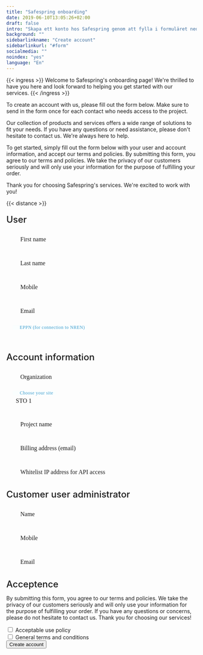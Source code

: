```yaml
---
title: "Safespring onboarding"
date: 2019-06-10T13:05:26+02:00
draft: false
intro: "Skapa ett konto hos Safespring genom att fylla i formuläret nedan. Skicka in formuläret en gång för varje kontakt som ska ha tillgång till projektet."
background: ""
sidebarlinkname: "Create account"
sidebarlinkurl: "#form"
socialmedia: ""
noindex: "yes"
language: "En"
---
```


<link rel="stylesheet" href="https://cdn.jsdelivr.net/npm/@material/checkbox/dist/mdc.checkbox.min.css">
<link rel="stylesheet" href="https://cdn.jsdelivr.net/npm/@material/form-field/dist/mdc.form-field.min.css">
<link rel="stylesheet" href="https://cdn.jsdelivr.net/npm/@material/button/dist/mdc.button.min.css">

{{< ingress >}}
Welcome to Safespring's onboarding page! We're thrilled to have you here and look forward to helping you get started with our services.
{{< /ingress >}}

To create an account with us, please fill out the form below. Make sure to send in the form once for each contact who needs access to the project.

Our collection of products and services offers a wide range of solutions to fit your needs. If you have any questions or need assistance, please don't hesitate to contact us. We're always here to help.

To get started, simply fill out the form below with your user and account information, and accept our terms and policies. By submitting this form, you agree to our terms and policies. We take the privacy of our customers seriously and will only use your information for the purpose of fulfilling your order.

Thank you for choosing Safespring's services. We're excited to work with you!

{{< distance >}}

<style>
        /* Formulärcontainer */
        form {
            width: min(100%, 500px);
        }

        /* Rubriker */
        h2 {
            font-size: 1.5rem;
            font-weight: 500;
            margin-top: 20px;
            margin-bottom: 10px;
        }

        /* Textfält och andra inputfält */
        .form-field {
            position: relative;
            margin-bottom: 15px;
        }

        .form-field label {
            position: absolute;
            top: 50%;
            transform: translateY(-50%);
            left: 25px;
            pointer-events: none;
            font-size: 16px;
            font-weight: 400;
            transition: all 0.2s ease-out;
            background-color: transparent;
            padding: 0 8px;
            margin: 0 -8px;
            font-family: 'Montserrat';
            color: var(--middle-blue-color);
        }


        .form-field input[type="text"],
        .form-field input[type="email"],
        .form-field input[type="tel"],
        .form-field select {
            width: 100%;
            padding: 10px;
            border: solid 0.5px var(--main-color);
            border-radius: 100px;
            box-sizing: border-box;
            font-size: 16px;
            color: var(--main-color);
            padding: 15px 25px;
            background-color: transparent;
            font-family: 'Montserrat';

        }

        .form-field input[type="text"]:focus,
        .form-field input[type="email"]:focus,
        .form-field input[type="tel"]:focus,
        .form-field select:focus {
            outline: none;
            box-shadow: none;        }

        .form-field input[type="text"]:valid ~ label,
        .form-field input[type="email"]:valid ~ label,
        .form-field input[type="tel"]:valid ~ label,
        .form-field select:valid ~ label {
            transform: translateY(-215%);
            color: #3C9BCD;
            font: 400 12px/12px 'Hind';
            letter-spacing: 0.5px;
            background-color: #fafefe;
        }


        .form-field input[type="text"]:focus ~ label,
        .form-field input[type="email"]:focus ~ label,
        .form-field input[type="tel"]:focus ~ label,
        .form-field select:focus ~ label {
            transform: translateY(-215%);
            color: #3C9BCD;
            font: 400 12px/12px 'Hind';
            letter-spacing: 0.5px;
            background-color: #fafefe;
        }

        select {
            appearance: none;
            -webkit-appearance: none;
            -moz-appearance: none;
        }

        .selection-icon {
            position: absolute;
            right: 11px;
            top: 9px;
            padding: 10px 9px 6px 9px;
            border-radius: 100px;
            background-color: var(--cloud-blue-color);
            color: var(--middle-blue-color);
            z-index: -2;
        }

        /* Checkboxar */
        .form-field label {
            display: block;
            margin-bottom: 10px;
        }

        .form-field input[type="checkbox"] {
            margin-right: 10px;
            transform: translateY(2px);
        }

        .form-field.has-content label {
            transform: translateY(-215%);
            color: #3C9BCD;
            font: 400 12px/12px 'Hind';
            letter-spacing: 0.5px;
            background-color: #fafefe;
        }

        .form-field.has-content.invalid label {
            transform: translateY(-215%);
            color: red;
            font: 400 12px/12px 'Hind';
            letter-spacing: 0.5px;
            background-color: #fafefe;
        }


</style>

<form id="up-form" name="form_9549u6488cf25775f4e62b6d09de546b45f5f" action="https://power.upsales.com/api/external/formSubmit" method="POST">
    <h2 id="form">User</h2>
    <p></p>
    <div class="column-two">
    <div class="form-field">
        <input type="text" id="name" name="Contact.firstname" required>
        <label for="name"><i class="fas fa-user"></i>&nbsp;&nbsp;&nbsp;First name</label>
    </div>
        <div class="form-field">
        <input type="text" id="name" name="Contact.lastname" required>
        <label for="name"><i class="fas fa-user"></i>&nbsp;&nbsp;&nbsp;Last name</label>
    </div>
    </div>
    <div class="form-field">
        <input type="tel" id="phone" name="Contact.cellPhone" required>
        <label for="phone"><i class="fas fa-mobile-screen-button"></i>&nbsp;&nbsp;&nbsp;Mobile</label>
    </div>
    <div class="form-field">
        <input maxlength="512" type="email" placeholder="" pattern="^[a-zA-Z0-9.!#$%&amp;’*+\/=?^_`{|}~-]+@[a-zA-Z0-9-]+(?:\.[a-zA-Z0-9-]+){1,}$" title="Please enter a valid email" id="up-email-input" autocomplete="off" name="Contact.email" required="required">
        <label for="email"><i class="fas fa-envelope"></i>&nbsp;&nbsp;&nbsp;Email</label>
    </div>
    <div class="form-field">
        <input type="text" id="eppn" name="Extra.1683706722052">
        <label for="eppn"><i class="fas fa-input-text"></i>&nbsp;&nbsp;&nbsp;EPPN (for connection to NREN)</label>
    </div>
    <h2>Account information</h2>
    <p></p>
        <div class="form-field">
        <input maxlength="512" type="text" placeholder="" id="up-client-name-input" name="Client.name" required="required">
        <label for="organization"><i class="fas fa-briefcase"></i>&nbsp;&nbsp;&nbsp;Organization</label>
    </div>
    <div class="form-field">
        <select id="site" name="Extra.1683706744635" required>
            <option value="STO 1">STO 1</option>
            <option value="STO 2">STO 2</option>
            <option value="STO 3 (NREN connection)">STO 3 (NREN connection)</option>
            <option value="STO 4 (NREN connection)">STO 4 (NREN connection)</option>
            <option value="OSL 1">OSL 1</option>
        </select>
        <label for="site"><i class="fas fa-cloud-check"></i>&nbsp;&nbsp;&nbsp;Choose your site</label><i class="fas fa-angle-down selection-icon"></i>
    </div>
    <div class="form-field">
        <input type="text" id="project" name="Extra.1683706799384" required>
        <label for="project"><i class="fas fa-input-text"></i>&nbsp;&nbsp;&nbsp;Project name</label>
    </div>
    <div class="form-field">
        <input type="email" id="billing" name="Extra.1683706812269" required>
        <label for="billing"><i class="fas fa-envelope-open-dollar"></i>&nbsp;&nbsp;&nbsp;Billing address (email)</label>
    </div>
    <div class="form-field">
        <input type="text" id="ip" name="Extra.1683706829902" required>
        <label for="ip"><i class="fas fa-input-numeric"></i>&nbsp;&nbsp;&nbsp;Whitelist IP address for API access</label>
    </div>
    <h2>Customer user administrator</h2>
    <p></p>
    <div class="form-field">
        <input type="text" id="gatekeeper-name" name="Extra.1683706848970" required>
        <label for="gatekeeper-name"><i class="fas fa-user-gear"></i>&nbsp;&nbsp;&nbsp;Name</label>
    </div>
    <div class="form-field">
        <input type="tel" id="gatekeeper-phone" name="Extra.1683706862870" required>
        <label for="gatekeeper-phone"><i class="fa-kit fa-solid-mobile-screen-button-gear"></i>&nbsp;&nbsp;&nbsp;Mobile</label>
    </div>
    <div class="form-field">
        <input type="email" id="gatekeeper-email" name="Extra.1683706879354" required>
        <label for="gatekeeper-email"><i class="fa-kit fa-solid-envelope-gear"></i>&nbsp;&nbsp;&nbsp;Email</label>
    </div>
    <h2>Acceptence</h2>
    <p>By submitting this form, you agree to our terms and policies. We take the privacy of our customers seriously and will only use your information for the purpose of fulfilling your order. If you have any questions or concerns, please do not hesitate to contact us. Thank you for choosing our services!</p>
    <div class="inputGroup">
            <input type="checkbox" name="accept-usage" id="accept-usage" required>
            <label for="accept-usage">
            Acceptable use policy
        </label>
    </div>
    <div class="inputGroup">
            <input type="checkbox" name="singleOptIn.qptjh8v9er" id="accept-terms" required>
           <label for="accept-terms"> General terms and conditions</label>
    </div>
    <!-- REQUIRED FIELDS -->
    <input type="hidden" name="formCid" value="9549">
    <input type="hidden" name="formId" value="9549u6488cf25775f4e62b6d09de546b45f5f">
    <input type="hidden" name="isFrame" value="false">
    <input type="text" value="" name="validation" style="display: none;">
    <!-- END OF REQUIRED FIELDS -->
    <button class="button pt-1 pb-1 mt-2 submit-button" type="submit">Create account</button>
</form>
<script type="text/javascript">
            $(document).ready(function() {
                $('#checkBtn').click(function() {
                    checked = $("input[type=checkbox]:checked").length;
                    if (!checked) {
                        alert("Choose one or more services to access");
                        return false;
                    }
                });
            });
        </script>
<script>
    document.addEventListener('DOMContentLoaded', function() {
    var formFields = document.querySelectorAll('.form-field input, .form-field select');

    formFields.forEach(function(formField) {
        formField.addEventListener('input', function() {
            if (this.value.trim() !== '') {
                this.parentElement.classList.add('has-content');
            } else {
                this.parentElement.classList.remove('has-content');
            }

            if (!this.validity.valid) {
                this.parentElement.classList.add('invalid');
            } else {
                this.parentElement.classList.remove('invalid');
            }
        });

        // Kör en gång för att sätta rätt klass vid sidoladdning
        formField.dispatchEvent(new Event('input'));
    });
});
</script>
<script>
document.addEventListener('DOMContentLoaded', function() {
    var formFields = document.querySelectorAll('.form-field input, .form-field select');

    formFields.forEach(function(formField) {
        formField.addEventListener('input', function() {
            if (this.value.trim() !== '') {
                this.parentElement.classList.add('has-content');
                this.parentElement.classList.remove('is-empty');
            } else {
                this.parentElement.classList.remove('has-content');
                this.parentElement.classList.add('is-empty');
            }

            if (!this.validity.valid) {
                this.parentElement.classList.add('invalid');
            } else {
                this.parentElement.classList.remove('invalid');
            }
        });

        // Kör en gång för att sätta rätt klass vid sidoladdning
        formField.dispatchEvent(new Event('input'));
    });
});
</script>

<!--
<form id="up-form" name="form_9549uf199d92873fb4d7bb4d3722b75578d98" action="https://power.upsales.com/api/external/formSubmit" method="POST">
    <h3>1. User info</h3>
    <div class="form"><i class="fas fa-user-tie"></i>&nbsp;&nbsp;&nbsp;
        <input maxlength="512" type="text" name="Contact.name" placeholder="User full name">
    </div>
    <div class="form"><i class="fas fa-mobile-alt"></i>&nbsp;&nbsp;&nbsp;
        <input maxlength="512" type="text" name="Contact.cellPhone" placeholder="User mobile phone">
				<div class="tooltip"><i class="fas fa-info-circle"></i><span class="tooltiptext shadow-1">Including +46 or +47 and only numbers. <br><br><b>Example: +46762117309</b></span></div>
    </div>
    <div class="form"><i class="fas fa-envelope"></i>&nbsp;&nbsp;&nbsp;
        <input maxlength="512" type="email" pattern="^[a-zA-Z0-9.!#$%&amp;’*+\/=?^_`{|}~-]+@[a-zA-Z0-9-]+(?:\.[a-zA-Z0-9-]+){1,}$" title="Please enter a valid email" id="up-email-input" autocomplete="off" name="Contact.email" required="required" placeholder="User e-mail">
    </div>
    <div class="form"><i class="fas fa-marker"></i>&nbsp;&nbsp;&nbsp;<div class="tooltip"><i class="fas fa-info-circle"></i><span class="tooltiptext shadow-1"><b>Federated identity</b><br><br>Connected to <b>SUNET</b>: Verify your EPPN at https://sp.swamid.se<br><br>Connected to <b>Uninett</b>: verify your EPPN for Dataporten at minside.dataporten.no</span></div>
        <input maxlength="512" type="text" name="Contact.custom_27" placeholder="EPPN">
    </div>
    <h3>2. Company info</h3>
    <div class="form"><i class="fas fa-briefcase"></i>&nbsp;&nbsp;&nbsp;
        <input maxlength="512" type="text" id="up-client-name-input" name="Client.name" placeholder="Company name">
    </div>
    <div class="form"><i class="fas fa-user-tie"></i>&nbsp;&nbsp;&nbsp;
        <select name="Client.custom_6">
            <option>Connected to site:</option>
            <option value="Safespring SE">Safespring SE</option>
            <option value="Safespring NO">Safespring NO</option>
            <option value="Uninett">Uninett</option>
            <option value="SUNET">SUNET</option>
            <option value="SUNET sto3">SUNET sto3</option>
        </select>
    </div>
    <div>
        <script type="text/javascript">
            $(document).ready(function() {
                $('#checkBtn').click(function() {
                    checked = $("input[type=checkbox]:checked").length;
                    if (!checked) {
                        alert("Choose one or more services to access");
                        return false;
                    }
                });
            });
        </script>
        <h3>3. Safespring service</h3>
        <div class="inputGroup">
            <input id="Backup" type="checkbox" value="on" name="Contact.custom_30">
            <label for="Backup">Backup</label>
        </div>
        <div class="inputGroup">
            <input id="Storage" type="checkbox" value="on" name="Contact.custom_31">
            <label for="Storage">Storage</label>
        </div>
        <div class="inputGroup">
            <input id="Compute" type="checkbox" value="on" name="Contact.custom_32">
            <label for="Compute">Compute</label>
        </div>
        <br>
    </div>
    <div class="form"><i class="fas fa-briefcase"></i>&nbsp;&nbsp;&nbsp;
        <input maxlength="512" type="text" id="up-client-name-input" name="Extra.1567777613170" placeholder="Project name">
        <div class="tooltip"><i class="fas fa-info-circle"></i><span class="tooltiptext shadow-1">In Compute, a project owns virtual machines. Users can be associated with more than one project.</span></div>
    </div>
    <div class="form"><i class="fas fa-briefcase"></i>&nbsp;&nbsp;&nbsp;
        <input maxlength="512" type="text" id="up-client-name-input" name="Extra.1567777625449" placeholder="Cost center">
        <div class="tooltip"><i class="fas fa-info-circle"></i><span class="tooltiptext shadow-1">For your internal billing reference.</span></div>
    </div>
    <div>
        <h3>4. Message to onboarding:</h3>
        <textarea maxlength="512" rows="3" name="Extra.1567777636350"></textarea>
    </div>
    <!-- REQUIRED FIELDS 
    <input type="hidden" name="formCid" value="9549">
    <input type="hidden" name="formId" value="9549uf199d92873fb4d7bb4d3722b75578d98">
    <input type="hidden" name="isFrame" value="false">
    <input type="text" value="" name="validation" style="display: none;">
    <!-- END OF REQUIRED FIELDS 
    <p>By submitting this form you agree to our <a href="/dokument/personuppgiftshantering/" target="_blank">terms and conditions</a> (Swedish).</p>
    <button type="submit" id="button">Order</button>
</form>
<script>
    (function() {
        var form = document.getElementById("up-form");
        if (form) {
            form.addEventListener("submit", function(ev) {
                var button = ev.target.querySelector("button[type=submit]");
                if (button) {
                    button.disabled = true;
                }
            });
        }
    })();
</script>-->
